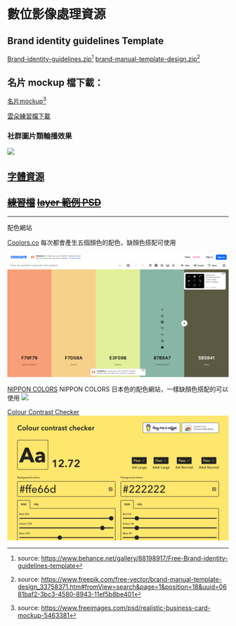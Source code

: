 # 數位影像處理資源

## Brand identity guidelines Template

[Brand-identity-guidelines.zip](https://raw.githubusercontent.com/seraphwu/dip/main/Brand-identity-guidelines.zip)[^2]
[brand-manual-template-design.zip](https://raw.githubusercontent.com/seraphwu/dip/main/brand-manual-template-design.zip)[^3]
[^2]:source: <https://www.behance.net/gallery/88198917/Free-Brand-identity-guidelines-template>
[^3]:source: <https://www.freepik.com/free-vector/brand-manual-template-design_33758371.htm#fromView=search&page=1&position=18&uuid=0681baf2-3bc3-4580-8943-11ef5b8be401>
## 名片 mockup 檔下載：
<a href="https://dip.project.solmag.tw/mockup-businesscard.zip" download>名片mockup</a>[^1]

<a href="https://dip.project.solmag.tw/i/cloud.png" download>雲朵練習檔下載</a>
### 社群圖片類輪播效果
<img src="i/Kapture 2024-10-14 at 21.59.27.gif">

## [字體資源](font-resources.md)
~~<a href="https://dip.project.solmag.tw/i/newjeans.png" download>練習檔</a>~~
~~<a href="https://dip.project.solmag.tw/layer.psd" download>layer 範例 PSD</a>~~
---
[^1]:source: <https://www.freeimages.com/psd/realistic-business-card-mockup-5463381>
---
配色網站

[Coolors.co](https://coolors.co/generate)
每次都會產生五個顏色的配色，缺顏色搭配可使用

![](i/i-coolors.png)

[NIPPON COLORS](https://nipponcolors.com/)
NIPPON COLORS 日本色的配色網站，一樣缺顏色搭配的可以使用
![](https://cdn.img2ipfs.com/ipfs/QmaKorpGnWwLwFdUjMYSRuNuNX99tiioJMwzbA7Megbc9X?filename=336bab11-eea4-4d70-ba68-1c44ff2095d0.png)

[Colour Contrast Checker](https://colourcontrast.cc/)
![](i/i-colourcontrast.png)
